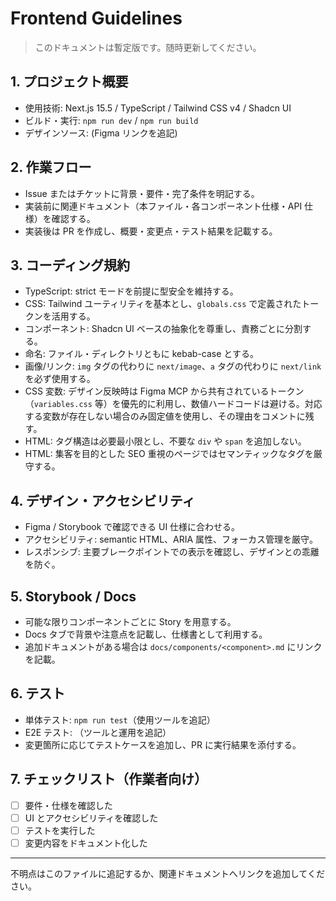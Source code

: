 # Frontend Guidelines

> このドキュメントは暫定版です。随時更新してください。

## 1. プロジェクト概要
- 使用技術: Next.js 15.5 / TypeScript / Tailwind CSS v4 / Shadcn UI
- ビルド・実行: `npm run dev` / `npm run build`
- デザインソース: (Figma リンクを追記)

## 2. 作業フロー
- Issue またはチケットに背景・要件・完了条件を明記する。
- 実装前に関連ドキュメント（本ファイル・各コンポーネント仕様・API 仕様）を確認する。
- 実装後は PR を作成し、概要・変更点・テスト結果を記載する。

## 3. コーディング規約
- TypeScript: strict モードを前提に型安全を維持する。
- CSS: Tailwind ユーティリティを基本とし、`globals.css` で定義されたトークンを活用する。
- コンポーネント: Shadcn UI ベースの抽象化を尊重し、責務ごとに分割する。
- 命名: ファイル・ディレクトリともに kebab-case とする。
- 画像/リンク: `img` タグの代わりに `next/image`、`a` タグの代わりに `next/link` を必ず使用する。
- CSS 変数: デザイン反映時は Figma MCP から共有されているトークン（`variables.css` 等）を優先的に利用し、数値ハードコードは避ける。対応する変数が存在しない場合のみ固定値を使用し、その理由をコメントに残す。
- HTML: タグ構造は必要最小限とし、不要な `div` や `span` を追加しない。
- HTML: 集客を目的とした SEO 重視のページではセマンティックなタグを厳守する。

## 4. デザイン・アクセシビリティ
- Figma / Storybook で確認できる UI 仕様に合わせる。
- アクセシビリティ: semantic HTML、ARIA 属性、フォーカス管理を厳守。
- レスポンシブ: 主要ブレークポイントでの表示を確認し、デザインとの乖離を防ぐ。

## 5. Storybook / Docs
- 可能な限りコンポーネントごとに Story を用意する。
- Docs タブで背景や注意点を記載し、仕様書として利用する。
- 追加ドキュメントがある場合は `docs/components/<component>.md` にリンクを記載。

## 6. テスト
- 単体テスト: `npm run test`（使用ツールを追記）
- E2E テスト: （ツールと運用を追記）
- 変更箇所に応じてテストケースを追加し、PR に実行結果を添付する。

## 7. チェックリスト（作業者向け）
- [ ] 要件・仕様を確認した
- [ ] UI とアクセシビリティを確認した
- [ ] テストを実行した
- [ ] 変更内容をドキュメント化した

---
不明点はこのファイルに追記するか、関連ドキュメントへリンクを追加してください。

